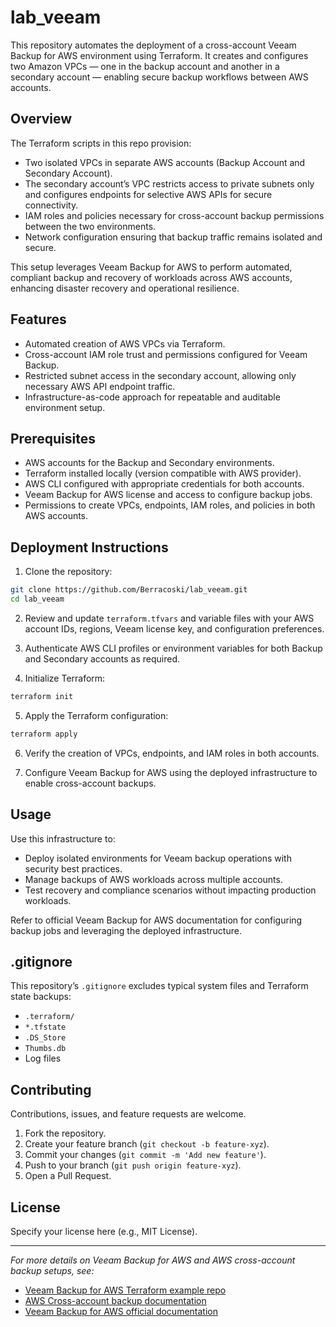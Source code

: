 # lab_veeam

This repository automates the deployment of a cross-account Veeam Backup for AWS environment using Terraform. It creates and configures two Amazon VPCs — one in the backup account and another in a secondary account — enabling secure backup workflows between AWS accounts.

## Overview

The Terraform scripts in this repo provision:

- Two isolated VPCs in separate AWS accounts (Backup Account and Secondary Account).
- The secondary account’s VPC restricts access to private subnets only and configures endpoints for selective AWS APIs for secure connectivity.
- IAM roles and policies necessary for cross-account backup permissions between the two environments.
- Network configuration ensuring that backup traffic remains isolated and secure.

This setup leverages Veeam Backup for AWS to perform automated, compliant backup and recovery of workloads across AWS accounts, enhancing disaster recovery and operational resilience.

## Features

- Automated creation of AWS VPCs via Terraform.
- Cross-account IAM role trust and permissions configured for Veeam Backup.
- Restricted subnet access in the secondary account, allowing only necessary AWS API endpoint traffic.
- Infrastructure-as-code approach for repeatable and auditable environment setup.

## Prerequisites

- AWS accounts for the Backup and Secondary environments.
- Terraform installed locally (version compatible with AWS provider).
- AWS CLI configured with appropriate credentials for both accounts.
- Veeam Backup for AWS license and access to configure backup jobs.
- Permissions to create VPCs, endpoints, IAM roles, and policies in both AWS accounts.

## Deployment Instructions

1. Clone the repository:
```bash
git clone https://github.com/Berracoski/lab_veeam.git
cd lab_veeam
```

2. Review and update `terraform.tfvars` and variable files with your AWS account IDs, regions, Veeam license key, and configuration preferences.

3. Authenticate AWS CLI profiles or environment variables for both Backup and Secondary accounts as required.

4. Initialize Terraform:
```bash
terraform init
```
5. Apply the Terraform configuration:
```bash
terraform apply
```

6. Verify the creation of VPCs, endpoints, and IAM roles in both accounts.

7. Configure Veeam Backup for AWS using the deployed infrastructure to enable cross-account backups.

## Usage

Use this infrastructure to:

- Deploy isolated environments for Veeam backup operations with security best practices.
- Manage backups of AWS workloads across multiple accounts.
- Test recovery and compliance scenarios without impacting production workloads.

Refer to official Veeam Backup for AWS documentation for configuring backup jobs and leveraging the deployed infrastructure.

## .gitignore

This repository’s `.gitignore` excludes typical system files and Terraform state backups:

- `.terraform/`
- `*.tfstate`
- `.DS_Store`
- `Thumbs.db`
- Log files

## Contributing

Contributions, issues, and feature requests are welcome.

1. Fork the repository.
2. Create your feature branch (`git checkout -b feature-xyz`).
3. Commit your changes (`git commit -m 'Add new feature'`).
4. Push to your branch (`git push origin feature-xyz`).
5. Open a Pull Request.

## License

Specify your license here (e.g., MIT License).

---

*For more details on Veeam Backup for AWS and AWS cross-account backup setups, see:*

- [Veeam Backup for AWS Terraform example repo](https://github.com/VeeamHub/terraform-provider-veeam)  
- [AWS Cross-account backup documentation](https://docs.aws.amazon.com/aws-backup/latest/devguide/create-cross-account-backup.html)
- [Veeam Backup for AWS official documentation](https://www.veeam.com/aws-backup.html)
